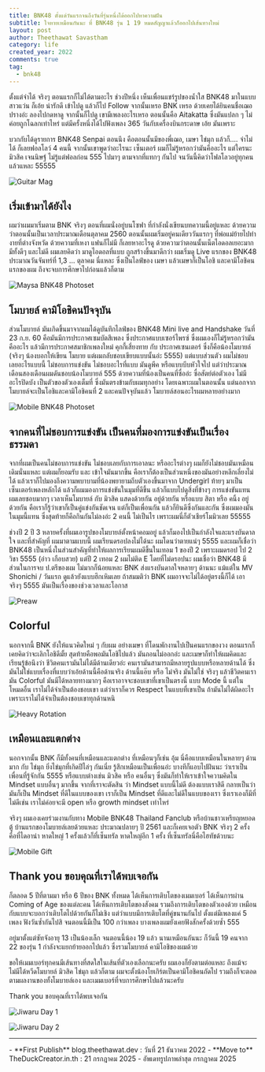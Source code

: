 ```yaml
---
title: BNK48 ตั้งแต่วันแรกจนถึงวันที่รุ่นหนึ่งได้ออกไปหาความฝัน
subtitle: ใจหายเหมือนกันนะ ที่ BNK48 รุ่น 1 19 หมดสัญญาแล้วก็ออกไปเส้นทางใหม่
layout: post
author: Theethawat Savastham
category: life
created_year: 2022
comments: true
tag:
  - bnk48
---
```


ตั้งแต่จำได้ จริงๆ ตอนแรกก็ไม่ได้ตามอะไร ช่วงปีหนึ่ง เห็นเพื่อนแชร์รูปของน้ำใส BNK48 มาในแบบสาวแว่น ก็เอ้ย น่ารักดี เข้าไปดู แล้วก็ไป Follow จากนั้นเหรอ BNK เหรอ ด้วยเคยได้ยินคนชื่อเฌอปรางอ่ะ ลองไปกดหาดู จากนั้นก็ไปดู เขามีเพลงอะไรเหรอ ตอนนั้นคือ Aitakatta ซึ่งมันแปลก ๆ ไม่ค่อยถูกโฉลกเท่าไหร่ แต่มีครั้งหนึ่งได้ไปฟังเพลง 365 วันกับเครื่องบินกระดาษ เอ้ย มันเพราะ

บวกกับได้ดูรายการ BNK48 Senpai ตอนนึง คือตอนนั้นมีของพี่เฌอ, เมษา ไข่มุก แล้วก็.... จำไม่ได้ ก็เลยฟอลโลว์ 4 คนนี้ จากนั้นเขาพูดว่าอะไรนะ เซ็นเตอร์ ผมก็ไม่รู้หรอกว่ามันคืออะไร แต่ใครนะ มิวสิค เจนนิษฐ์ ไม่รู้แต่ฟอลก่อน 555 ไปมาๆ ตามจากที่แทกๆ กันไป จนวันนี้คิดว่าโฟลโลวอยู่ทุกคนแล้วแหละ 55555

![Guitar Mag](/assets/bnk48first/20240405_000041.jpg)

## เริ่มเข้ามาได้ยังไง

ผมว่าผมมาเริ่มตาม BNK จริงๆ ตอนที่ผมนั่งอยู่บนโซฟา ที่กำลังนั่งเขียนบทความนี้อยู่แหละ ด้วยความว่าตอนนั้นเป็นเวลาประมาณเดือนตุลาคม 2560 ตอนนั้นผมเริ่มอยู่คนเดียววันแรกๆ ที่พ่อแม่ย้ายไปทำงายที่ต่างจังหวัด ด้วยความที่เหงา แฟนก็ไม่มี ก็เลยหาอะไรดู ด้วยความว่าตอนนั้นเน็ตไอดอลเยอะมาก มีทั้งดีๆ และไม่ดี ผมเลยคิดว่า มาดูไอดอลที่แบบ ถูกสร้างขึ้นมาดีกว่า ผมเริ่มดู Live แรกของ BNK48 ประมาณวันจันทร์ที่ 1,3 ... ตุลาคม นี่แหละ ซึ่งเป็นไลฟ์ของ เมษา แล้วเมษาก็เป็นโอชิ และคามิโอชิคนแรกของผม ถึงจะจบการศึกษาไปก่อนแล้วก็ตาม

![Maysa BNK48 Photoset](/assets/bnk48first/IMG20250721211749.jpg)

## โมบายล์ คามิโอชิคนปัจจุบัน

ส่วนโมบายล์ มันเกิดขึ้นมาจากผมได้ดูบันทึกไลฟ์ของ BNK48 Mini live and Handshake วันที่ 23 ก.ย. 60 คือมันมีการประกาศเซมบัตสึเพลง ซึ่งประกาศแบบเซอร์ไพรซ์ ซึ่งผมเองก็ไม่รู้หรอกว่ามันคืออะไร แล้วมีการประกาศสมาชิกเพลงใหม่ คุกกี้เสี่ยงทาย กับ ประกาศเซนเตอร์ ซึ่งก็คือน้องโมบายล์ (จริงๆ น้องบอกให้เขียน โมบาย แต่ผมกลับชอบเขียบแบบนั้นอ่ะ 5555) แต่แบบส่วนตัว ผมไม่ชอบเลยอะไรแบบนี้ ไม่ชอบการแข่งขัน ไม่ชอบอะไรที่แบบ มันดูพีค หรือแบบบีบหัวใจไป แต่ว่าประมาณเดือนสองเดือนผมดันชอบน้องโมบายล์ 555 ด้วยความที่น้องเป็นคนที่ซื่ออ่ะ ซื่อสัตย์ต่อตัวเอง ไม่มีอะไรปิดบัง เป็นตัวของตัวเองเต็มที่ ซึ่งมันตรงข้ามกับผมทุกอย่าง โดยเฉพาะผมในตอนนั้น แต่นอกจากโมบายล์จะเป็นโอชิและคามิโอชิคนที่ 2 และคนปัจจุบันแล้ว โมบายล์สอนอะไรผมหลายอย่างมาก

![Mobile BNK48 Photoset](/assets/bnk48first/IMG20250721211435.jpg)

## จากคนที่ไม่ชอบการแข่งขัน เป็นคนที่มองการแข่งขันเป็นเรื่องธรรมดา

จากที่ผมเป็นคนไม่ชอบการแข่งขัน ไม่ชอบเลยกับการเอาลนะ หรืออะไรต่างๆ ผมก็ยังไม่ชอบมันเหมือนเดิมนั่นแหละ แต่ผมก็ยอมรับ และ เข้าใจมันมากขึ้น คือเราก็ต้องเป็นส่วนหนึ่งของมันอย่างหลีกเลี่ยงไม่ได้ แล้วเราก็ไปมองถึงความพบาบามที่น้องพยายามถีบตัวเองขึ้นมาจาก Undergirl ท้ายๆ มาเป็นเซ็นเตอร์เพลงหลักได้ แล้วก็ผมมองการแข่งขันในมุมที่ดีขึ้น แล้วก็แบบไปดูสิ่งที่ข้างๆ การแข่งขันแทน ผมเลยชอบมากๆ เวลาเห็นโมบายล์ กับ มิวสิค แสดงด้วยกัน อยู่ด้วยกัน หรือแบบ สิตา หรือ คนิ้ง อยู่ด้วยกัน คือเราก็รู้ว่าเขาก็เป็นคู่แข่งกันชัดเจน แต่ก็เป็นเพื่อนกัน แล้วก็ยินดีซึ่งกันและกัน ซึ่งผมมองมันในมุมนี้แทน ซึ่งสุดท้ายก็คือกินกันไม่ลงอ่ะ 2 คนนี้ ไม่เป็นไร เพราะผมนี่ก็ตัวเชียร์โมมิวเลย 55555

ช่วงปี 2 ปี 3 หลายครั้งที่ผมเอารูปของโมบายล์ตั้งหน้าคอมอยู่ แล้วก็มองไปเป็นกำลังใจและแรงบันดาลใจ และที่สำคัญที่ ผมมาตามแบบนี้ ผมเรียนดรอปลงไม่ได้นะ ผมโดนว่าตายแน่ๆ 5555 และผมก็เชื่อว่า BNK48 เป็นหนึ่งในส่วนสำคัญที่ทำให้ผลการเรียนผมดีขึ้นในเทอม 1 ของปี 2 เพราะผมดรอป ไป 2 วิชา 5555 (อ่าว เกือบสวย) แต่ปี 2 เทอม 2 ผมไม่ติด E โดยที่ไม่ดรอปนะ ผมเชื่อว่า BNK48 มีส่วนในการจบ ป.ตรีของผม ไม่มากก็น้อยแหละ BNK ส่งแรงบันดาลใจหลายๆ ด้านนะ แม้แต่ใน MV Shonichi / วันแรก ดูแล้วยังแบบฮึกเหิมเลย ถ้าสมมติว่า BNK ผมอาจจะไม่ได้อยู่ตรงนี้ก็ได้ เอาจริงๆ 5555 มันเป็นเรื่องของช่วงเวลาและโอกาส

![Preaw](/assets/bnk48first/20240405_000105.jpg)

## Colorful

นอกจากนี้ BNK ยังให้แนวคิดใหม่ ๆ กับผม อย่างเมษา ที่โดนพักงานไปเป็นคนแรกของวง ตอนแรกก็เคยคิดว่าจะเลิกโอชิดีมั้ย สุดท้ายคือพอมันโอชิไปแล้ว มันถอนไม่ออกอ่ะ และเมษาก็ทำให้ผมคิดและเรียนรู้ข้อนึงว่า ชีวิตคนเรามันไม่ได้มีด้านเดียวอ่ะ คนเรามันสามารถมีหลายรูปแบบหรือหลายด้านได้ ซึ่งมันไม่ใช่แบบเรื่องที่แบบว่าเอ้ยด้านนี้คือด้านจริง ด้านนี้แอ๊บ หรือ ไม่จริง มันไม่ใช่ จริงๆ แล้วชีวิตคนเรามัน Colorful มันมีได้หลายทางมากๆ คือเราอาจจะชอบเขาที่เขาเป็นตรงนี้ แบบ Mode นี้ แต่ในโหมดอื่น เราไม่ได้จำเป็นต้องชอบเขา แต่ว่าเราก็ควร Respect ในแบบที่เขาเป็น ถ้ามันไม่ได้ผิดอะไร เพราะเราไม่ได้จำเป็นต้องชอบเขาทุกด้านหนิ

![Heavy Rotation](/assets/bnk48first/20201219_173331.jpg)

## เหมือนและแตกต่าง

นอกจากนั้น BNK ก็มีทั้งคนที่เหมือนและแตกต่าง ที่เหมือนๆก็เช่น อุ้ม นี่คือแบบเหมือนในหลายๆ ด้านมาก กับ ไข่มุก ยิ่งไข่มุกที่เกิดปีไล่ๆ กันเนี่ย รู้สึกเหมือนเป็นเพื่อนอ่ะ บางทีก็แอบไปฝันนะ ว่าเราเป็นเพื่อนที่รู้จักกัน 5555 หรือแบบต่างเช่น มิวสิค หรือ คนอื่นๆ ซึ่งมันก็ทำให้เราเข้าใจความคิดใน Mindset แบบอื่นๆ มากขึ้น จากที่เราจะตัดสิน ว่า Mindset แบบนี้ไม่ดี ต้องแบบเราสิดี กลายเป็นว่า มันก็เป็น Mindset ที่ดีในแบบของเขา เราก็เป็น Mindset ที่ดีและไม่ดีในแบบของเรา ซึ่งเราเองก็มีที่ไม่ดีเช่น เราไม่ค่อยจะมี open หรือ growth mindset เท่าไหร่

จริงๆ ผมเองเคยร่วมงานกับทาง Mobile BNK48 Thailand Fanclub หรือบ้านชาวเหรียญหยอดตู้ บ้านแรกของโมบายล์เลยด้วยแหละ ประมาณปลายๆ ปี 2561 และก็เคยเจอตัว BNK จริงๆ 2 ครั้งคือที่ไดอาน่า หาดใหญ่ 1 ครั้งแล้วก็ที่เซ็นทรัล หาดใหญ่อีก 1 ครั้ง ที่เซ็นทรัลนี่คือไฮทัชด้วบนะ

![Mobile Gift](/assets/bnk48first/20201219_173711.jpg)

## Thank you ขอบคุณที่เราได้พบเจอกัน

ก็ตลอด 5 ปีที่ตามมา หรือ 6 ปีของ BNK ทั้งหมด ได้เห็นการเติบโตของเมมเบอร์ ได้เห็นการผ่าน Coming of Age ของแต่ละคน ได้เห็นการเติบโตของสังคม รวมถึงการเติบโตของตัวเองด้วย เหมือนกับแบบจะบอกว่าเติบโตไปด้วยกันก็ไม่เชิง แต่ว่าแบบมีการเติบโตที่คู่ขนานกันไป ตั้งแต่มีเพลงแค่ 5 เพลง ฟังวันซ้ำกันไปสิ จนตอนนี้มีเป็น 100 กว่าเพลง บางเพลงผมยังเคยฟังสักครั้งด้วยซ้ำ 555

อยู่มาตั้งแต่ซัทจังอายุ 13 เป็นน้องเล็ก จนตอนนี้น้อง 19 แล้ว นานเหมือนกันนะ ก็วันนี้ 19 คนจาก 22 ของรุ่น 1 กำลังจะแยกย้ายออกไปแล้ว ซึ่งรวมโมบายล์ คามิโอชิของผมด้วย

ขอให้เมมเบอร์ทุกคนมีเส้นทางที่สดใสในเส้นที่ตัวเองเลือกนะครับ ผมเองก็ยังตามต่อแหละ ถึงแม้จะไม่มีได้หวีดโมบายล์ มิวสิค ไข่มุก แล้วก็ตาม ผมจะตั้งน้องโยเกิร์ตเป็นคามิโอชิคนถัดไป รวมถึงก็จะตอดตามผลงานของทั้งโมบายล์เอง และเมมเบอร์ที่จบการศึกษาไปแล้วนะครับ

Thank you ขอบคุณที่เราได้พบเจอกัน

![Jiwaru Day 1](/assets/bnk48first/20240405_000540.jpg)

![Jiwaru Day 2](/assets/bnk48first/20240405_000636.jpg)

<hr/>
- **First Publish** blog.theethawat.dev : วันที่ 21 ธันวาคม 2022
- **Move to**  TheDuckCreator.in.th : 21 กรกฎาคม 2025
- อัพเดทรูปภาพล่าสุด กรกฎาคม 2025
